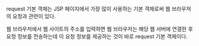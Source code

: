 request 기본 객체는 JSP 페이지에서 가장 많이 사용하는 기본 객체로써 웹 브라우저의 요청과 관련이 있다. 

웹 브라우저에서 웹 사이트의 주소를 입력하면 웹 브라우저는 해당 웹 서버에 연결한 후 요청 정보를 전송하는데 이 요청 정보를 제공하는 것이 바로 request 기본 객체이다. 
